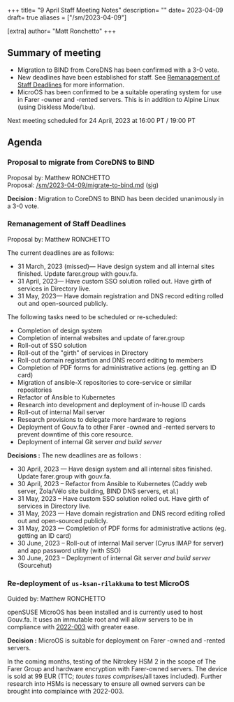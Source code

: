 +++
title= "9 April Staff Meeting Notes"
description= ""
date= 2023-04-09
draft= true
aliases = ["/sm/2023-04-09"]

[extra]
author= "Matt Ronchetto"
+++

## Summary of meeting
- Migration to BIND from CoreDNS has been confirmed with a 3-0 vote.
- New deadlines have been established for staff. See [Remanagement of Staff Deadlines](#remanangement-of-staff-deadlines) for more information.
- MicroOS has been confirmed to be a suitable operating system for use in Farer -owner and -rented servers. This is in addition to Alpine Linux (using Diskless Mode/`lbu`).

Next meeting scheduled for 24 April, 2023 at 16:00 PT / 19:00 PT

## Agenda

### Proposal to migrate from CoreDNS to BIND
Proposal by: Matthew RONCHETTO<br>
Proposal: [/sm/2023-04-09/migrate-to-bind.md](/sm/2023-04-09/migrate-to-bind.md) ([sig](/sm/2023-04-09/migrate-to-bind.md.sig))

**Decision :** Migration to CoreDNS to BIND has been decided unanimously in a 3-0 vote.

### Remanagement of Staff Deadlines
Proposal by: Matthew RONCHETTO<br>

The current deadlines are as follows:
  - 31 March, 2023 (missed)— Have design system and all internal sites finished. Update farer.group with gouv.fa.
  - 31 April, 2023— Have custom SSO solution rolled out. Have girth of services in Directory live.
  - 31 May, 2023— Have domain registration and DNS record editing rolled out and open-sourced publicly.

The following tasks need to be scheduled or re-scheduled:
  - Completion of design system
  - Completion of internal websites and update of farer.group
  - Roll-out of SSO solution
  - Roll-out of the "girth" of services in Directory
  - Roll-out domain registartion and DNS record editing to members
  - Completion of PDF forms for administrative actions (eg. getting an ID card)
  - Migration of ansible-X repositories to core-service or similar repositories
  - Refactor of Ansible to Kubernetes
  - Research into development and deployment of in-house ID cards
  - Roll-out of internal Mail server
  - Research provisions to delegate more hardware to regions
  - Deployment of Gouv.fa to other Farer -owned and -rented servers to prevent downtime of this core resource.
  - Deployment of internal Git server *and build server*

**Decisions :** The new deadlines are as follows :
  - 30 April, 2023 — Have design system and all internal sites finished. Update farer.group with gouv.fa.
  - 30 April, 2023 – Refactor from Ansible to Kubernetes (Caddy web server, Zola/Vélo site building, BIND DNS servers, et al.)
  - 31 May, 2023 – Have custom SSO solution rolled out. Have girth of services in Directory live.
  - 31 May, 2023 — Have domain registration and DNS record editing rolled out and open-sourced publicly.
  - 31 May, 2023 — Completion of PDF forms for administrative actions (eg. getting an ID card)
  - 30 June, 2023 – Roll-out of internal Mail server (Cyrus IMAP for server) and app password utility (with SSO)
  - 30 June, 2023 – Deployment of internal Git server *and build server* (Sourcehut)

### Re-deployment of `us-ksan-rilakkuma` to test MicroOS
Guided by: Matthew RONCHETTO<br>

openSUSE MicroOS has been installed and is currently used to host Gouv.fa. It uses an immutable root and will allow servers to be in compliance with [2022-003](/fedlex/2022-003) with greater ease.

**Decision :** MicroOS is suitable for deployment on Farer -owned and -rented servers.

In the coming months, testing of the Nitrokey HSM 2 in the scope of The Farer Group and hardware encryption with Farer-owned servers. The device is sold at 99 EUR (TTC; *toutes taxes comprises*/all taxes included). Further research into HSMs is necessary to ensure all owned servers can be brought into complaince with 2022-003.
